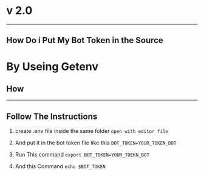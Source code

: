 # v 2.0
<hr>

## How Do i Put My Bot Token in the Source 

<h1><b>By Useing Getenv</b></h1>

<h2>How</h2>

<hr>
 

## Follow The Instructions

1. create .env file inside the same folder `open with editor file`

2. And put it in the bot token file like this `BOT_TOKEN=YOUR_TOKEN_BOT`

3. Run This command `export BOT_TOKEN=YOUR_TOEKN_BOT`

4. And this Command `echo $BOT_TOKEN`
